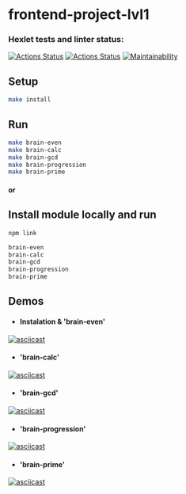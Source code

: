 # frontend-project-lvl1

### Hexlet tests and linter status:

[![Actions Status](https://github.com/AnastasiaKv/frontend-project-lvl1/workflows/hexlet-check/badge.svg)](https://github.com/AnastasiaKv/frontend-project-lvl1/actions)
[![Actions Status](https://github.com/AnastasiaKv/frontend-project-lvl1/workflows/linter-check/badge.svg)](https://github.com/AnastasiaKv/frontend-project-lvl1/actions)
[![Maintainability](https://api.codeclimate.com/v1/badges/a2bad59061358c6576b0/maintainability)](https://codeclimate.com/github/AnastasiaKv/frontend-project-lvl1/maintainability)

## Setup

```sh
make install
```

## Run

```sh
make brain-even
make brain-calc
make brain-gcd
make brain-progression
make brain-prime
```

#### or

## Install module locally and run

```sh
npm link

brain-even
brain-calc
brain-gcd
brain-progression
brain-prime
```

## Demos

- #### Instalation & 'brain-even'

[![asciicast](https://asciinema.org/a/5c89Xnj43jBwamSTXzFyYmOFr.svg)](https://asciinema.org/a/5c89Xnj43jBwamSTXzFyYmOFr)

- #### 'brain-calc'

[![asciicast](https://asciinema.org/a/CbPTQ4aIRzGrpxAmLXxySAm0b.svg)](https://asciinema.org/a/CbPTQ4aIRzGrpxAmLXxySAm0b)

- #### 'brain-gcd'

[![asciicast](https://asciinema.org/a/vgWlurm5Qu7NjphIiiLVfjiRj.svg)](https://asciinema.org/a/vgWlurm5Qu7NjphIiiLVfjiRj)

- #### 'brain-progression'

[![asciicast](https://asciinema.org/a/dynZKDl8mWLC5ESRJNQii6aJm.svg)](https://asciinema.org/a/dynZKDl8mWLC5ESRJNQii6aJm)

- #### 'brain-prime'

[![asciicast](https://asciinema.org/a/wr1FJZL3OnaKNa0sN09TZFwYf.svg)](https://asciinema.org/a/wr1FJZL3OnaKNa0sN09TZFwYf)
